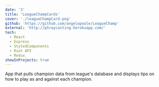 ```yaml
---
date: '3'
title: 'LeagueChampCards'
cover: './leagueChampCard.png'
github: 'https://github.com/angelopoole/LeagueChamp'
external: 'http://p5raycasting.herokuapp.com/'
tech:
  - React
  - Express
  - StyledComponents
  - Riot API
  - Redux
showInProjects: true
---
```


App that pulls champion data from league's database and displays tips on how to play as and against each champion.
